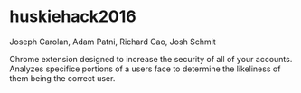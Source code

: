 # huskiehack2016

Joseph Carolan, Adam Patni, Richard Cao, Josh Schmit

Chrome extension designed to increase the security of all of your accounts. Analyzes specifice portions of a users face to determine the likeliness of them being the correct user. 
